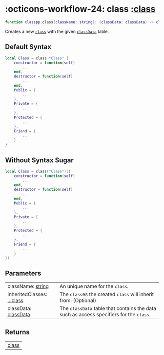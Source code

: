 <h1 class="api-header" markdown>
    <span class="api-icon" markdown>:octicons-workflow-24:</span>
    <span class="api-title">class</span>
    <span class="api-type">:</span><a href="../../../data-types/class" class="api-type">class</a>
</h1>

```lua
function classpp.class(className: string): (classData: classData) -> class
```

Creates a new [`class`](../../data-types/class.md) with the given [`classData`](../../types/classData.md) table.

## Default Syntax
```lua
local Class = class "Class" {
    constructor = function(self)
        ...
    end,
    destructor = function(self)
        ...
    end,
	Public = {
        ...
	},
    Private = {
        ...
    },
    Protected = {
        ...
    },
    Friend = {
        ...
    }
}
```

## Without Syntax Sugar
```lua
local Class = class("Class")({
    constructor = function(self)
        ...
    end,
    destructor = function(self)
        ...
    end,
	Public = {
        ...
	},
    Private = {
        ...
    },
    Protected = {
        ...
    },
    Friend = {
        ...
    }
})
```
## Parameters
<span markdown>
    <div class="md-typeset__table">
        <table>
            <tbody>
                <tr>
                    <td class="api-param-highlight">className: <a href="https://create.roblox.com/docs/luau/strings">string</a></td>
                    <td>An unique name for the <code>class</code>.</td>
                </tr>
                <tr>
                    <td class="api-param-highlight">inheritedClasses: <a href="../../../data-types/class">...class</a></td>
                    <td>The <code>class</code>es the created <code>class</code> will inherit from. (Optional)</td>
                </tr>
                <tr>
                    <td class="api-param-highlight">classData: <a href="../../../types/classData">classData</a></td>
                    <td>The <code>classData</code> table that contains the data such as access specifiers for the <code>class</code>.
                </tr>
            </tbody>
        </table>
    </div>
</span>

## Returns
<span markdown>
    <div class="md-typeset__table">
        <table>
            <tbody>
                <tr>
                    <td class="api-return-box"><a href="../../../data-types/class">class</a></td>
                </tr>
            </tbody>
        </table>
    </div>
</div>